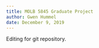 ```yaml
---
title: MOLB 5845 Graduate Project
author: Gwen Hummel
date: December 9, 2019
---
```


Editing for git repository.
